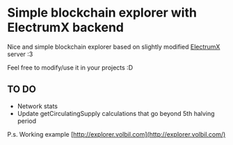 # Simple blockchain explorer with ElectrumX backend
Nice and simple blockchain explorer based on slightly modified [ElectrumX](https://github.com/MicroBitcoinOrg/ElectrumX/) server :3

Feel free to modify/use it in your projects :D

## TO DO
- Network stats
- Update getCirculatingSupply calculations that go beyond 5th halving period

P.s. Working example [http://explorer.volbil.com](http://explorer.volbil.com/)
